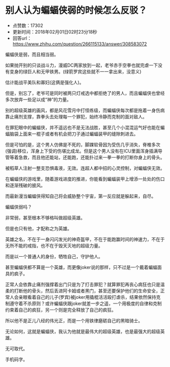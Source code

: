 # 别人认为蝙蝠侠弱的时候怎么反驳？
- 点赞数：17302
- 更新时间：2018年02月01日02时23分18秒
- 回答url：https://www.zhihu.com/question/266115133/answer/308583072
<body>
 <p data-pid="MS2YaXnx">蝙蝠侠是弱，而且相当弱。</p>
 <p data-pid="i7-TZttE">如果抛开别的只谈战斗力，漫威DC两家放到一起，老爷赤手空拳也就完虐一下没有变身的绿巨人和无甲铁男。(绿箭罗宾这些就不一一拿出来，没意义)</p>
 <p data-pid="BKfb6B_T">估计能战平美队和寡妇(这俩是强化人)。</p>
 <p data-pid="byyboJBl">但是，别忘了，老爷可是同时被两只灯戒选中都拒绝了的男人，而且蝙蝠侠也曾经多次放弃一些足以成“神”的力量。</p>
 <p data-pid="xL07wz9q">别的超级英雄的画风，都是风花雪月中打怪练级，而蝙蝠侠每次都是拖着一身伤病靠止痛剂支撑，靠拳头去处理每一个罪犯，始终冷静而克制的面对敌人。</p>
 <p data-pid="s2Iiu0HI">在罪犯眼中的蝙蝠侠，并不遥远也不是无法战胜，甚至几个小混混运气好也能在蝙蝠脑袋上面来一棍子或者有机会把刀子通过蝙蝠装甲的缝隙刺进去。</p>
 <p data-pid="TeWfIANK">但是可怕的是，这个男人仿佛是不死的，脚踝软骨因为受伤几乎消失，脊椎多次(强调)移位，浑身上下受的伤堪比成龙。但是这个男人没有在ICU里面浑身插满导管等着急救，而且他还能站，还能跑，还能扑过来一拳一拳的打断你身上的骨头。</p>
 <p data-pid="zcIQDU2F">被稻草人注射一整支恐惧毒液，无效。连超人都中招的心灵控制，对蝙蝠侠无效。</p>
 <p data-pid="Yi9yAbTG">在蝙蝠侠的游戏里，随着游戏进度的推进，你能看到蝙蝠装甲上增添一处处的伤口和逐渐残破的披风。</p>
 <p data-pid="FMoWBD2I">而最新漫当蝙蝠侠得知自己将会威胁整个宇宙，第一反应就是躲起来，自尽。</p>
 <p data-pid="50vMQcGE">蝙蝠侠弱吗？</p>
 <p data-pid="RN6j0Y1T">非常弱，甚至根本不够格叫做超级英雄。</p>
 <p data-pid="4xgwJu2o">但是也只有他，才配称之为英雄。</p>
 <p data-pid="vFOl3tix">英雄之名，不在于一身闪闪发光的神奇盔甲，不在于能跑赢时间的神速力，不在于无所不能的戒指，也不在于毁天灭地的超级力量。</p>
 <p data-pid="xVOFziLa">而是以一个普通人的身份，牺牲自己，守护他人。</p>
 <p data-pid="JGw1oWNx">甚至蝙蝠侠都不算是一个英雄，而更像joker说的那样，只不过是一个戴着蝙蝠面具的疯子。</p>
 <p data-pid="Av-4SHb0">正常人会依靠止痛剂强撑着出门只是为了打击罪犯？就算罪犯再丧心病狂也只是温柔的打断他的骨头，然后丢进阿卡姆或者黑门，甚至还要保护他们的生命安全，正常人会亲眼看着自己的儿子(罗宾)被joker用撬棍活活殴打虐杀，结果依然保持克制遵守着不杀原则？或许蝙蝠侠跟joker就差一步之遥，一个用极度的自律和克制约束着自己的疯狂，另一个则是完全释放了自己的疯狂。</p>
 <p data-pid="d6dKmW6Q">所以他不是正儿八经的伟光正，而是一个用铁律磨砺自己的黑暗骑士。</p>
 <p data-pid="wU3vmT_P">无论如何，这就是蝙蝠侠，我认为他就是最伟大的超级英雄，也是最强大的超级英雄。</p>
 <p data-pid="a9c0bZF9">无可取代。</p>
 <p data-pid="U-mU5qZ1">手机码字。</p>
</body>